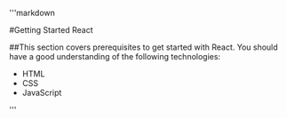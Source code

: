 '''markdown

#Getting Started React

##This section covers prerequisites to get started with React. You should have a good understanding of the following technologies:

<ul>
<li><span>HTML</span></li>
<li><span>CSS</span></li>
<li><span>JavaScript</span></li>
</ul>

'''